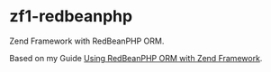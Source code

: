 zf1-redbeanphp
==============

Zend Framework with RedBeanPHP ORM.

Based on my Guide [Using RedBeanPHP ORM with Zend Framework](http://richardjh.org/blog/using-redbeanphp-orm-with-zend-framework/).

